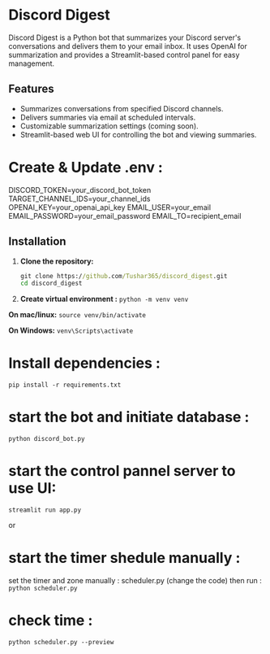 # Discord Digest

Discord Digest is a Python bot that summarizes your Discord server's conversations and delivers them to your email inbox.  It uses OpenAI for summarization and provides a Streamlit-based control panel for easy management.

## Features

* Summarizes conversations from specified Discord channels.
* Delivers summaries via email at scheduled intervals.
* Customizable summarization settings (coming soon).
* Streamlit-based web UI for controlling the bot and viewing summaries.

# Create & Update .env :
DISCORD_TOKEN=your_discord_bot_token
TARGET_CHANNEL_IDS=your_channel_ids
OPENAI_KEY=your_openai_api_key
EMAIL_USER=your_email
EMAIL_PASSWORD=your_email_password
EMAIL_TO=recipient_email

## Installation

1. **Clone the repository:**

   ```cmd
   git clone https://github.com/Tushar365/discord_digest.git
   cd discord_digest
   
2. **Create virtual environment :**
```python -m venv venv```

**On mac/linux:**
```source venv/bin/activate```

**On Windows:**
```venv\Scripts\activate```

# Install dependencies :
```pip install -r requirements.txt```

# start the bot and initiate database :
```python discord_bot.py```

# start the control pannel server to use UI:
```streamlit run app.py```

or 

# start the timer shedule manually :
set the timer and zone manually :
scheduler.py (change the code)
then run :
```python scheduler.py```

# check time :
```python scheduler.py --preview```




